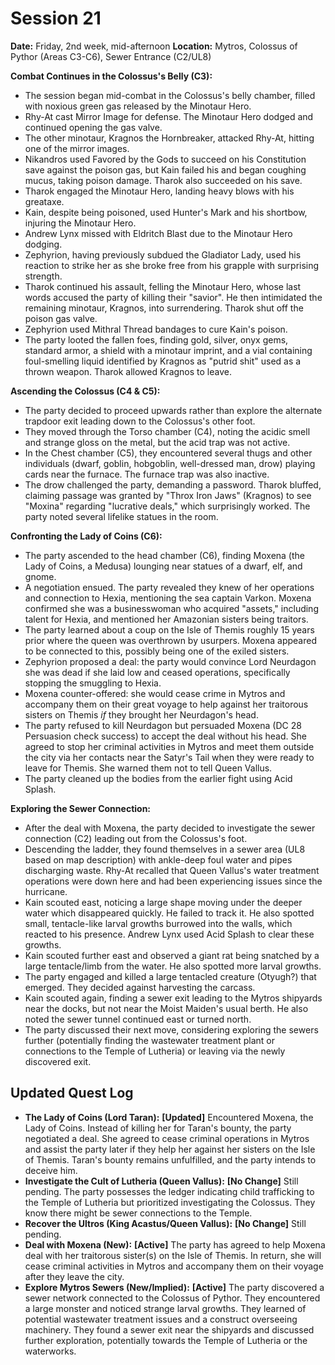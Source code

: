 # Session 21

**Date:** Friday, 2nd week, mid-afternoon **Location:** Mytros, Colossus of Pythor (Areas C3-C6), Sewer Entrance (C2/UL8)

**Combat Continues in the Colossus's Belly (C3):**

* The session began mid-combat in the Colossus's belly chamber, filled with noxious green gas released by the Minotaur Hero.    
* Rhy-At cast Mirror Image for defense. The Minotaur Hero dodged and continued opening the gas valve.    
* The other minotaur, Kragnos the Hornbreaker, attacked Rhy-At, hitting one of the mirror images.  
* Nikandros used Favored by the Gods to succeed on his Constitution save against the poison gas, but Kain failed his and began coughing mucus, taking poison damage. Tharok also succeeded on his save.    
* Tharok engaged the Minotaur Hero, landing heavy blows with his greataxe.    
* Kain, despite being poisoned, used Hunter's Mark and his shortbow, injuring the Minotaur Hero.  
* Andrew Lynx missed with Eldritch Blast due to the Minotaur Hero dodging.    
* Zephyrion, having previously subdued the Gladiator Lady, used his reaction to strike her as she broke free from his grapple with surprising strength.  
* Tharok continued his assault, felling the Minotaur Hero, whose last words accused the party of killing their "savior". He then intimidated the remaining minotaur, Kragnos, into surrendering. Tharok shut off the poison gas valve.    
* Zephyrion used Mithral Thread bandages to cure Kain's poison.  
* The party looted the fallen foes, finding gold, silver, onyx gems, standard armor, a shield with a minotaur imprint, and a vial containing foul-smelling liquid identified by Kragnos as "putrid shit" used as a thrown weapon. Tharok allowed Kragnos to leave.

**Ascending the Colossus (C4 & C5):**

* The party decided to proceed upwards rather than explore the alternate trapdoor exit leading down to the Colossus's other foot.    
* They moved through the Torso chamber (C4), noting the acidic smell and strange gloss on the metal, but the acid trap was not active.    
* In the Chest chamber (C5), they encountered several thugs and other individuals (dwarf, goblin, hobgoblin, well-dressed man, drow) playing cards near the furnace. The furnace trap was also inactive.    
* The drow challenged the party, demanding a password. Tharok bluffed, claiming passage was granted by "Throx Iron Jaws" (Kragnos) to see "Moxina" regarding "lucrative deals," which surprisingly worked. The party noted several lifelike statues in the room.

**Confronting the Lady of Coins (C6):**

* The party ascended to the head chamber (C6), finding Moxena (the Lady of Coins, a Medusa) lounging near statues of a dwarf, elf, and gnome.    
* A negotiation ensued. The party revealed they knew of her operations and connection to Hexia, mentioning the sea captain Varkon. Moxena confirmed she was a businesswoman who acquired "assets," including talent for Hexia, and mentioned her Amazonian sisters being traitors.    
* The party learned about a coup on the Isle of Themis roughly 15 years prior where the queen was overthrown by usurpers. Moxena appeared to be connected to this, possibly being one of the exiled sisters.  
* Zephyrion proposed a deal: the party would convince Lord Neurdagon she was dead if she laid low and ceased operations, specifically stopping the smuggling to Hexia.    
* Moxena counter-offered: she would cease crime in Mytros and accompany them on their great voyage to help against her traitorous sisters on Themis *if* they brought her Neurdagon's head.  
* The party refused to kill Neurdagon but persuaded Moxena (DC 28 Persuasion check success) to accept the deal without his head. She agreed to stop her criminal activities in Mytros and meet them outside the city via her contacts near the Satyr's Tail when they were ready to leave for Themis. She warned them not to tell Queen Vallus.    
* The party cleaned up the bodies from the earlier fight using Acid Splash.  

**Exploring the Sewer Connection:**

* After the deal with Moxena, the party decided to investigate the sewer connection (C2) leading out from the Colossus's foot.  
* Descending the ladder, they found themselves in a sewer area (UL8 based on map description) with ankle-deep foul water and pipes discharging waste. Rhy-At recalled that Queen Vallus's water treatment operations were down here and had been experiencing issues since the hurricane.  
* Kain scouted east, noticing a large shape moving under the deeper water which disappeared quickly. He failed to track it. He also spotted small, tentacle-like larval growths burrowed into the walls, which reacted to his presence. Andrew Lynx used Acid Splash to clear these growths.    
* Kain scouted further east and observed a giant rat being snatched by a large tentacle/limb from the water. He also spotted more larval growths.    
* The party engaged and killed a large tentacled creature (Otyugh?) that emerged. They decided against harvesting the carcass.  
* Kain scouted again, finding a sewer exit leading to the Mytros shipyards near the docks, but not near the Moist Maiden's usual berth. He also noted the sewer tunnel continued east or turned north.  
* The party discussed their next move, considering exploring the sewers further (potentially finding the wastewater treatment plant or connections to the Temple of Lutheria) or leaving via the newly discovered exit.

## **Updated Quest Log**

* **The Lady of Coins (Lord Taran):** **\[Updated\]** Encountered Moxena, the Lady of Coins. Instead of killing her for Taran's bounty, the party negotiated a deal. She agreed to cease criminal operations in Mytros and assist the party later if they help her against her sisters on the Isle of Themis. Taran's bounty remains unfulfilled, and the party intends to deceive him.  
* **Investigate the Cult of Lutheria (Queen Vallus):** **\[No Change\]** Still pending. The party possesses the ledger indicating child trafficking to the Temple of Lutheria but prioritized investigating the Colossus. They know there might be sewer connections to the Temple.  
* **Recover the Ultros (King Acastus/Queen Vallus):** **\[No Change\]** Still pending.  
* **Deal with Moxena (New):** **\[Active\]** The party has agreed to help Moxena deal with her traitorous sister(s) on the Isle of Themis. In return, she will cease criminal activities in Mytros and accompany them on their voyage after they leave the city.  
* **Explore Mytros Sewers (New/Implied):** **\[Active\]** The party discovered a sewer network connected to the Colossus of Pythor. They encountered a large monster and noticed strange larval growths. They learned of potential wastewater treatment issues and a construct overseeing machinery. They found a sewer exit near the shipyards and discussed further exploration, potentially towards the Temple of Lutheria or the waterworks.
